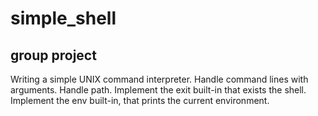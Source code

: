 # simple_shell

## group project

Writing a simple UNIX command interpreter.
Handle command lines with arguments.
Handle path.
Implement the exit built-in that exists the shell.
Implement the env built-in, that prints the current environment.
